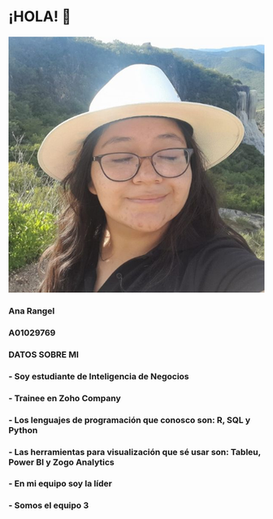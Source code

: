 # ¡HOLA! :rocket: 
###
![Esta soy yo](./Fotos/foto.jpg)
### Ana Rangel
### A01029769
###
### **DATOS SOBRE MI**
### - Soy estudiante de Inteligencia de Negocios
### - Trainee en Zoho Company
### - Los lenguajes de programación que conosco son: R, SQL y Python
### - Las herramientas para visualización que sé usar son: Tableu, Power BI y Zogo Analytics
### - En mi equipo soy la líder
### - Somos el equipo 3
